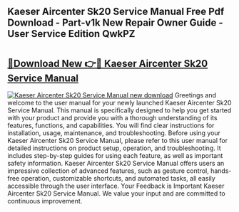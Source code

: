 ## Kaeser Aircenter Sk20 Service Manual Free Pdf Download - Part-v1k New Repair Owner Guide - User Service Edition QwkPZ

# <h2><a href="http://bc47198.oget.top/?id=Kaeser+Aircenter+Sk20+Service+Manual">🔗Download New 👉🔴 Kaeser Aircenter Sk20 Service Manual</a></h2>

[![Kaeser Aircenter Sk20 Service Manual new download](https://i.imgur.com/5g1atiW.png)](http://bc47198.oget.top/?id=Kaeser+Aircenter+Sk20+Service+Manual)
Greetings and welcome to the user manual for your newly launched Kaeser Aircenter Sk20 Service Manual. This manual is specifically designed to help you get started with your product and provide you with a thorough understanding of its features, functions, and capabilities. You will find clear instructions for installation, usage, maintenance, and troubleshooting. Before using your Kaeser Aircenter Sk20 Service Manual, please refer to this user manual for detailed instructions on product setup, operation, and troubleshooting. It includes step-by-step guides for using each feature, as well as important safety information. Kaeser Aircenter Sk20 Service Manual offers users an impressive collection of advanced features, such as gesture control, hands-free operation, customizable shortcuts, and automated tasks, all easily accessible through the user interface. Your Feedback is Important Kaeser Aircenter Sk20 Service Manual. We value your input and are committed to continuous improvement.
